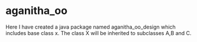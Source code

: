 # aganitha_oo
Here I have created a java package named aganitha_oo_design which includes base class x.
The class X will be inherited to subclasses A,B and C.
